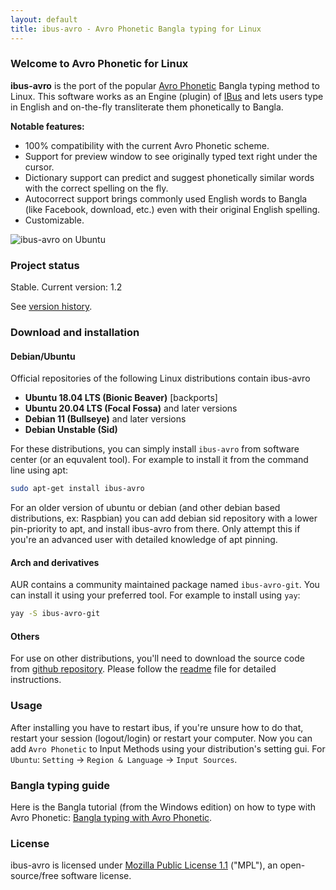 ```yaml
---
layout: default
title: ibus-avro - Avro Phonetic Bangla typing for Linux
---
```


### Welcome to Avro Phonetic for Linux

**ibus-avro** is the port of the popular [Avro Phonetic](http://www.omicronlab.com/avro-keyboard.html) Bangla typing method to Linux. This software works as an Engine (plugin) of [IBus](http://code.google.com/p/ibus/) and lets users type in English and on-the-fly transliterate them phonetically to Bangla. 

**Notable features:**

* 100% compatibility with the current Avro Phonetic scheme.
* Support for preview window to see originally typed text right under the cursor.
* Dictionary support can predict and suggest phonetically similar words with the correct spelling on the fly.
* Autocorrect support brings commonly used English words to Bangla (like Facebook, download, etc.) even with their original English spelling.
* Customizable.

 ![ibus-avro on Ubuntu](/images/screenshot.png "ibus-avro on Ubuntu")

### Project status
Stable. Current version: 1.2

See [version history](https://github.com/sarim/ibus-avro/releases).

### Download and installation

#### Debian/Ubuntu
Official repositories of the following Linux distributions contain ibus-avro

* **Ubuntu 18.04 LTS (Bionic Beaver)** [backports]
* **Ubuntu 20.04 LTS (Focal Fossa)** and later versions
* **Debian 11 (Bullseye)** and later versions
* **Debian Unstable (Sid)**

For these distributions, you can simply install `ibus-avro` from software center (or an equvalent tool). For example to install it from the command line using apt:
```sh
sudo apt-get install ibus-avro
```
For an older version of ubuntu or debian (and other debian based distributions, ex: Raspbian) you can add debian sid repository with a lower pin-priority to apt, and install ibus-avro from there. Only attempt this if you're an advanced user with detailed knowledge of apt pinning.

#### Arch and derivatives
AUR contains a community maintained package named `ibus-avro-git`. You can install it using your preferred tool. For example to install using `yay`:
```sh
yay -S ibus-avro-git
```

#### Others

For use on other distributions, you'll need to download the source code from [github repository](https://github.com/sarim/ibus-avro). Please follow the [readme](https://github.com/sarim/ibus-avro/blob/master/README.md) file for detailed instructions.

### Usage

After installing you have to restart ibus, if you're unsure how to do that, restart your session (logout/login) or restart your computer. Now you can add `Avro Phonetic` to Input Methods using your distribution's setting gui. For `Ubuntu`: `Setting` -> `Region & Language` -> `Input Sources`.

### Bangla typing guide
Here is the Bangla tutorial (from the Windows edition) on how to type with Avro Phonetic: [Bangla typing with Avro Phonetic](http://www.omicronlab.com/download/pdf/Bangla%20Typing%20with%20Avro%20Phonetic.pdf).

### License
ibus-avro is licensed under [Mozilla Public License 1.1](https://github.com/sarim/ibus-avro/blob/master/LICENSE) ("MPL"), an open-source/free software license.
